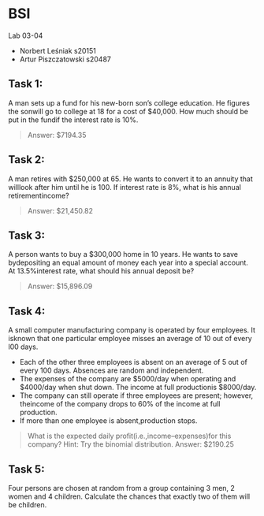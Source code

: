 # BSI
Lab 03-04
* Norbert Leśniak s20151
* Artur Piszczatowski s20487

## Task 1:
A man sets up a fund for his new-born son’s college education. He figures the sonwill go to college at 18 for a cost of $40,000. How much should be put in the fundif the interest rate is 10%.
> Answer: $7194.35

## Task 2:
A man retires with $250,000 at 65. He wants to convert it to an annuity that willlook after him until he is 100. If interest rate is 8%, what is his annual retirementincome?
> Answer: $21,450.82

## Task 3: 
A person wants to buy a $300,000 home in 10 years. He wants to save bydepositing an equal amount of money each year into a special account. At 13.5%interest rate, what should his annual deposit be?
> Answer: $15,896.09

## Task 4:
A small computer manufacturing company is operated by four employees. It isknown that one particular employee misses an average of 10 out of every l00 days.
* Each of the other three employees is absent on an average of 5 out of every 100 days. Absences are random and independent.
* The expenses of the company are $5000/day when operating and $4000/day when shut down. The income at full productionis $8000/day.
* The company can still operate if three employees are present; however, theincome of the company drops to 60% of the income at full production.
* If more than one employee is absent,production stops.
> What is the expected daily profit(i.e.,income–expenses)for this company? 
> Hint: Try the binomial distribution.
> Answer: $2190.25

## Task 5:
Four persons are  chosen at random from a group containing 3  men, 2  women and  4  children. Calculate the chances that exactly two of them will be children.
